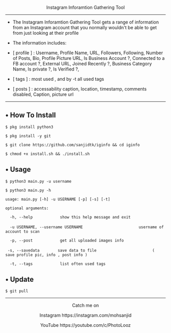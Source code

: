 <p align="center">
   Instagram Inforamtion Gathering Tool
</p>

---

* The Instagram Inforamtion Gathering Tool gets a range of information from an Instagram account that you normally wouldn't be able to    get from just looking at their profile

* The information includes:

* [ profile ] : Username, Profile Name, URL, Followers, Following, Number of Posts, Bio, Profile Picture URL, Is Business Account ?, Connected to a FB account ?, External URL, Joined Recently ?, Business Category Name, Is private ?, Is Verified ?,

* [ tags ] : most used , and by -t all used tags

* [ posts ] : accessability caption, location, timestamp, comments disabled, Caption, picture url

---

## • How To Install

`$ pkg install python3`

`$ pkg install -y git`

`$ git clone https://github.com/sanjidtk/iginfo && cd iginfo`

`$ chmod +x install.sh && ./install.sh`

## • Usage

`$ python3 main.py -u username`

`$ python3 main.py -h`

`usage: main.py [-h] -u USERNAME [-p] [-s] [-t]`

`optional arguments:`

`  -h, --help            show this help message and exit`

`  -u USERNAME, --username USERNAME`
`                        username of account to scan`

`  -p, --post            get all uploaded images info`

`  -s, --savedata        save data to file `
`                        ( save profile pic, info , post info )`

`  -t, --tags            list often used tags`

## • Update

`$ git pull`

---

<p align="center">
  Catch me on
</p>
  <p align="center">
   Instagram https://instagram.com/mohsanjid
   </p> 
   <p align="center">
   YouTube  https://youtube.com/c/PhotoLooz
   </p>

